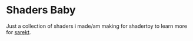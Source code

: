 # Shaders Baby

Just a collection of shaders i made/am making for shadertoy to learn more for [sarekt](github.com/brandonpollack23/sarekt).
